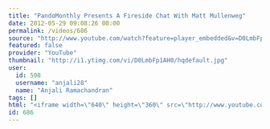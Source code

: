 ```yaml
---
title: "PandoMonthly Presents A Fireside Chat With Matt Mullenweg"
date: 2012-05-29 09:08:26 00:00
permalink: /videos/686
source: "http://www.youtube.com/watch?feature=player_embedded&v=D0LmbFp1AH0"
featured: false
provider: "YouTube"
thumbnail: "http://i1.ytimg.com/vi/D0LmbFp1AH0/hqdefault.jpg"
user:
  id: 508
  username: "anjali28"
  name: "Anjali Ramachandran"
tags: []
html: "<iframe width=\"640\" height=\"360\" src=\"http://www.youtube.com/embed/D0LmbFp1AH0?wmode=transparent&fs=1&feature=oembed\" frameborder=\"0\" allowfullscreen></iframe>"
id: 686
---
```


